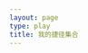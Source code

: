 ```yaml
---
layout: page
type: play
title: 我的捷径集合
---
```


  <link rel="stylesheet" href="https://www.layuicdn.com/layui/css/layui.css" />

<style>
   .footer img {
       display: block;
    }
</style>

  <script src="https://www.layuicdn.com/layui/layui.js"></script>
  <script type="text/javascript" src="{{ site.js | relative_url }}/src/myshortcut.js"></script>

  <div id="comments" style="margin-top: 50px;"></div>
  <!--Leancloud 操作库:-->
  <script src="//cdn1.lncld.net/static/js/3.0.4/av-min.js"></script>
  <!--Valine 的核心代码库:-->
  <script src='//unpkg.com/valine/dist/Valine.min.js'></script>
  <script>
     new Valine({
        av: AV,
        el: '#comments',
        app_id: 'e1OuTd58aBj3h9ptV4oIaNBY-9Nh9j0Va',
        app_key: 'CqYVue1Ivtz4TJnBVjUvY9NY',
        path: '',
        placeholder: '可以在本页留言需求免费帮忙定制！',
        notify: 'true',
        verify: 'true',
    })
  </script>